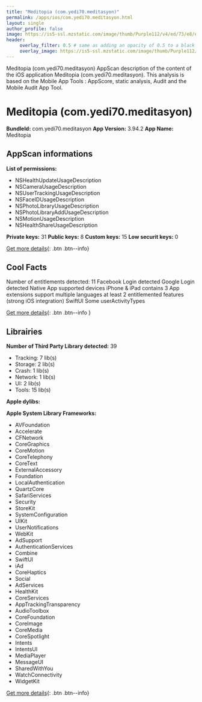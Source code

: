 ```yaml
---
title: "Meditopia (com.yedi70.meditasyon)"
permalink: /apps/ios/com.yedi70.meditasyon.html
layout: single
author_profile: false
image: https://is5-ssl.mzstatic.com/image/thumb/Purple112/v4/ed/73/e8/ed73e8bc-4780-d74c-db6d-a9f1124c886a/AppIcon-0-0-1x_U007emarketing-0-7-0-0-0-85-220.png/512x512bb.jpg
header: 
     overlay_filter: 0.5 # same as adding an opacity of 0.5 to a black background
     overlay_image: https://is5-ssl.mzstatic.com/image/thumb/Purple112/v4/ed/73/e8/ed73e8bc-4780-d74c-db6d-a9f1124c886a/AppIcon-0-0-1x_U007emarketing-0-7-0-0-0-85-220.png/512x512bb.jpg
---
```

Meditopia (com.yedi70.meditasyon) AppScan description of the content of the iOS application Meditopia (com.yedi70.meditasyon). This analysis is based on the Mobile App Tools : AppScore, static analysis, Audit and the Mobile Audit App Tool.

# Meditopia (com.yedi70.meditasyon)

**BundleId:** com.yedi70.meditasyon
**App Version:** 3.94.2
**App Name:** Meditopia


## AppScan informations 

**List of permissions:** 
- NSHealthUpdateUsageDescription
- NSCameraUsageDescription
- NSUserTrackingUsageDescription
- NSFaceIDUsageDescription
- NSPhotoLibraryUsageDescription
- NSPhotoLibraryAddUsageDescription
- NSMotionUsageDescription
- NSHealthShareUsageDescription
  
  
**Private keys:** 31
**Public keys:** 8
**Custom keys:** 15
**Low securit keys:** 0
  
[Get more details](/pricing.html){: .btn .btn--info}

## Cool Facts

Number of entitlements detected: 11
Facebook Login detected
Google Login detected
Native App
supported devices iPhone & iPad
contains 3 App extensions
support multiple languages
at least 2 entitlemented features (strong iOS integration)
SwiftUI
Some userActivityTypes
  
[Get more details](/pricing.html){: .btn .btn--info }

## Librairies 
**Number of Third Party Library detected:** 39
- Tracking: 7 lib(s)
- Storage: 2 lib(s)
- Crash: 1 lib(s)
- Network: 1 lib(s)
- UI: 2 lib(s)
- Tools: 15 lib(s)


**Apple dylibs:**


**Apple System Library Frameworks:**
- AVFoundation
- Accelerate
- CFNetwork
- CoreGraphics
- CoreMotion
- CoreTelephony
- CoreText
- ExternalAccessory
- Foundation
- LocalAuthentication
- QuartzCore
- SafariServices
- Security
- StoreKit
- SystemConfiguration
- UIKit
- UserNotifications
- WebKit
- AdSupport
- AuthenticationServices
- Combine
- SwiftUI
- iAd
- CoreHaptics
- Social
- AdServices
- HealthKit
- CoreServices
- AppTrackingTransparency
- AudioToolbox
- CoreFoundation
- CoreImage
- CoreMedia
- CoreSpotlight
- Intents
- IntentsUI
- MediaPlayer
- MessageUI
- SharedWithYou
- WatchConnectivity
- WidgetKit


  
[Get more details](/pricing.html){: .btn .btn--info}

